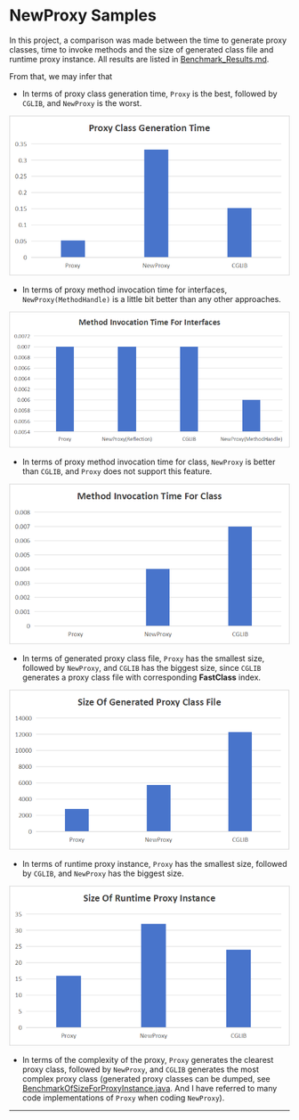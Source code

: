 # NewProxy Samples

In this project, a comparison was made between the time to generate proxy classes, time to invoke methods and
the size of generated class file and runtime proxy instance.
All results are listed in [Benchmark_Results.md](./Benchmark_Result.md).

From that, we may infer that

* In terms of proxy class generation time, `Proxy` is the best, followed by `CGLIB`, and `NewProxy` is the worst.

![](/pic/proxyClassGenerationTime.png)

* In terms of proxy method invocation time for interfaces, `NewProxy(MethodHandle)` is a little bit better than any
  other approaches.

![](pic/methodInvocationTimeForInterfaces.png)

* In terms of proxy method invocation time for class, `NewProxy` is better than `CGLIB`, and `Proxy` does not support
  this feature.

![](pic/methodInvocationTimeForClass.png)

* In terms of generated proxy class file, `Proxy` has the smallest size, followed by `NewProxy`, and `CGLIB` has the
  biggest size, since `CGLIB` generates a proxy class file with corresponding **FastClass**
  index.

![](pic/sizeOfGeneratedProxyClassFile.png)

* In terms of runtime proxy instance, `Proxy` has the smallest size, followed by `CGLIB`, and `NewProxy` has the
  biggest size.

![](pic/sizeOfRuntimeProxyInstance.png)

* In terms of the complexity of the proxy, `Proxy` generates the clearest proxy class, followed by `NewProxy`,
  and `CGLIB` generates the most complex proxy class (generated proxy classes can be dumped,
  see [BenchmarkOfSizeForProxyInstance.java][target]. And I have referred to many code implementations of `Proxy` when
  coding `NewProxy`).

[target]: ./src/main/java/io/github/lamspace/newproxy/benchmark/BenchmarkOfSizeForProxyInstance.java

---
